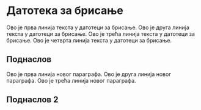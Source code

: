 # Датотека за брисање

Ово је прва линија текста у датотеци за брисање.
Ово је друга линија текста у датотеци за брисање.
Ово је трећа линија текста у датотеци за брисање.
Ово је четврта линија текста у датотеци за брисање.

## Поднаслов

Ово је прва линија новог параграфа.
Ово је друга линија новог параграфа.
Ово је трећа линија новог параграфа.

## Поднаслов 2
